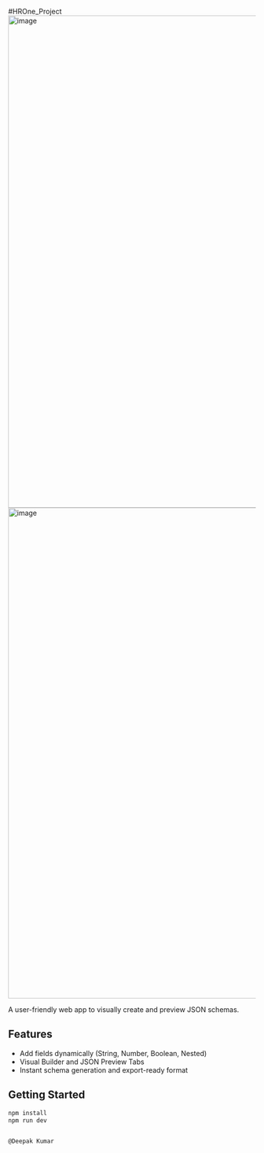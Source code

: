 #HROne_Project
<img width="1919" height="1000" alt="image" src="https://github.com/user-attachments/assets/30120239-0b88-4202-b7fd-160beb37ba9d" />
<img width="1919" height="997" alt="image" src="https://github.com/user-attachments/assets/ace76320-2ab7-4388-81a8-0e4dd5175315" />






A user-friendly web app to visually create and preview JSON schemas.



## Features

-  Add fields dynamically (String, Number, Boolean, Nested)
-  Visual Builder and JSON Preview Tabs
-  Instant schema generation and export-ready format

## Getting Started

```bash
npm install
npm run dev


@Deepak Kumar
